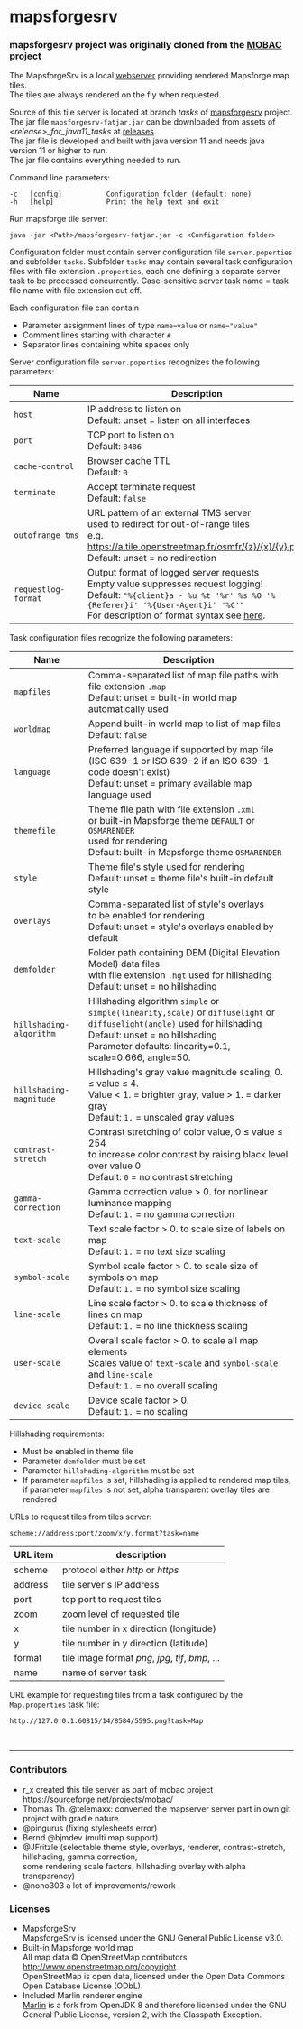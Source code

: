 # mapsforgesrv

### mapsforgesrv project was originally cloned from the [MOBAC](http://mobac.sourceforge.net) project

The MapsforgeSrv is a local [webserver](http://wiki.openstreetmap.org/wiki/Mapsforge) providing rendered Mapsforge map tiles.  
The tiles are always rendered on the fly when requested.

Source of this tile server is located at branch _tasks_ of [mapsforgesrv](https://github.com/telemaxx/mapsforgesrv) project.  
The jar file `mapsforgesrv-fatjar.jar` can be downloaded from assets of _<release\>\_for\_java11\_tasks_ at [releases](https://github.com/telemaxx/mapsforgesrv/releases).   
The jar file is developed and built with java version 11 and needs java version 11 or higher to run.  
The jar file contains everything needed to run.



Command line parameters:

	-c   [config]			Configuration folder (default: none)
	-h   [help]				Print the help text and exit 

Run mapsforge tile server:

	java -jar <Path>/mapsforgesrv-fatjar.jar -c <Configuration folder>

Configuration folder must contain server configuration file `server.poperties` and subfolder `tasks`. Subfolder `tasks` may contain several task configuration files with file extension `.properties`, each one defining a separate server task to be processed concurrently. Case-sensitive server task name = task file name with file extension cut off. 

Each configuration file can contain
* Parameter assignment lines of type `name=value` or `name="value"`
* Comment lines starting with character `#`
* Separator lines containing white spaces only

Server configuration file `server.poperties` recognizes the following parameters:

| Name | Description |
| ---- | ----------- |
| `host` | IP address to listen on<br>Default: unset = listen on all interfaces
| `port` | TCP port to listen on<br>Default: `8486`
| `cache-control` | Browser cache TTL<br>Default: `0`
| `terminate` | Accept terminate request<br>Default: `false`
| `outofrange_tms` | URL pattern of an external TMS server<br>used to redirect for out-of-range tiles<br>e.g. https://a.tile.openstreetmap.fr/osmfr/{z}/{x}/{y}.png<br>Default: unset = no redirection
| `requestlog-format` | Output format of logged server requests<br>Empty value suppresses request logging!<br>Default: `"%{client}a - %u %t '%r' %s %O '%{Referer}i' '%{User-Agent}i' '%C'"`<br>For description of format syntax see [here](https://javadoc.io/doc/org.eclipse.jetty/jetty-server/latest/org.eclipse.jetty.server/org/eclipse/jetty/server/CustomRequestLog.html).  

Task configuration files recognize the following parameters:

| Name | Description |
| ---- | ----------- |
| `mapfiles` | Comma-separated list of map file paths with file extension `.map`<br>Default: unset = built-in world map automatically used
| `worldmap` | Append built-in world map to list of map files<br>Default: `false`
| `language` | Preferred language if supported by map file<br>(ISO 639-1 or ISO 639-2 if an ISO 639-1 code doesn't exist)<br>Default: unset = primary available map language used
| `themefile` | Theme file path with file extension `.xml`<br>or built-in Mapsforge theme `DEFAULT` or `OSMARENDER`<br>used for rendering<br>Default: built-in Mapsforge theme `OSMARENDER`
| `style` | Theme file's style used for rendering<br>Default: unset =  theme file's built-in default style
| `overlays` | Comma-separated list of style's overlays <br>to be enabled for rendering<br>Default: unset = style's overlays enabled by default
| `demfolder` | Folder path containing DEM (Digital Elevation Model) data files<br>with file extension `.hgt` used for hillshading<br>Default: unset = no hillshading
| `hillshading-algorithm` | Hillshading algorithm `simple` or `simple(linearity,scale)` or `diffuselight` or `diffuselight(angle)` used for hillshading<br>Default: unset = no hillshading<br>Parameter defaults: linearity=0.1, scale=0.666, angle=50.
| `hillshading-magnitude` | Hillshading's gray value magnitude scaling, 0. ≤ value ≤ 4.<br>Value < 1. = brighter gray, value > 1. = darker gray<br>Default: `1.` = unscaled gray values
| `contrast-stretch` | Contrast stretching of color value, 0 ≤ value ≤ 254<br>to increase color contrast by raising black level over value 0<br>Default: `0` = no contrast stretching
| `gamma-correction` | Gamma correction value > 0. for nonlinear luminance mapping<br>Default: `1.` = no gamma correction
| `text-scale` | Text scale factor > 0. to scale size of labels on map<br>Default: `1.` = no text size scaling
| `symbol-scale` | Symbol scale factor > 0. to scale size of symbols on map<br>Default: `1.` = no symbol size scaling
| `line-scale` | Line scale factor > 0. to scale thickness of lines on map<br>Default: `1.` = no line thickness scaling
| `user-scale` | Overall scale factor > 0. to scale all map elements<br>Scales value of `text-scale` and `symbol-scale` and `line-scale`<br>Default: `1.` = no overall scaling
| `device-scale` | Device scale factor > 0.<br>Default: `1.` = no scaling

Hillshading requirements:
* Must be enabled in theme file
* Parameter `demfolder` must be set
* Parameter `hillshading-algorithm` must be set
* If parameter `mapfiles` is set, hillshading is applied to rendered map tiles,<br>if parameter `mapfiles` is not set, alpha transparent overlay tiles are rendered

URLs to request tiles from tiles server:  
```
scheme://address:port/zoom/x/y.format?task=name
```

| URL item | description |
| -----| ----------- |
| scheme | protocol either _http_ or _https_ |
| address | tile server's IP address |
| port | tcp port to request tiles |
| zoom | zoom level of requested tile |
| x | tile number in x direction (longitude) |
| y | tile number in y direction (latitude) |
| format | tile image format _png_, _jpg_, _tif_, _bmp_, ... |
| name | name of server task |

URL example for requesting tiles from a task configured by the `Map.properties` task file:
```
http://127.0.0.1:60815/14/8584/5595.png?task=Map
```
<br>

-------------
### Contributors
- r_x created this tile server as part of mobac project https://sourceforge.net/projects/mobac/
- Thomas Th. @telemaxx: converted the mapserver server part in own git project with gradle nature.
- @pingurus (fixing stylesheets error)
- Bernd @bjmdev (multi map support)
- @JFritzle (selectable theme style, overlays, renderer, contrast-stretch, hillshading, gamma correction,    
  some rendering scale factors, hillshading overlay with alpha transparency)
- @nono303 a lot of improvements/rework

### Licenses
- MapsforgeSrv  
MapsforgeSrv is licensed under the GNU General Public License v3.0. 
- Built-in Mapsforge world map  
All map data © OpenStreetMap contributors http://www.openstreetmap.org/copyright.   
OpenStreetMap is open data, licensed under the Open Data Commons Open Database License (ODbL).
- Included Marlin renderer engine   
[Marlin](https://github.com/bourgesl/marlin-renderer) is a fork from OpenJDK 8 and therefore licensed under the GNU General Public License, version 2, with the Classpath Exception.
